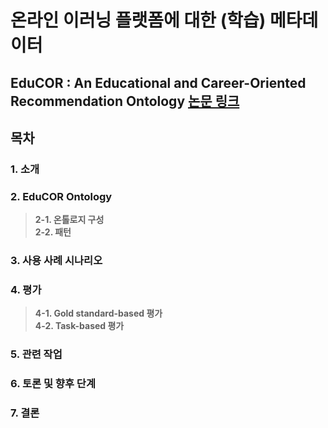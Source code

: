 # 온라인 이러닝 플랫폼에 대한 (학습) 메타데이터

## EduCOR : An Educational and Career-Oriented Recommendation Ontology **[논문 링크](https://arxiv.org/abs/2107.05522)**

## 목차
### 1. 소개   
### 2. EduCOR Ontology   
>**2-1. 온톨로지 구성**   
>**2-2. 패턴**

### 3. 사용 사례 시나리오   
### 4. 평가   
>**4-1. Gold standard-based 평가**   
>**4-2. Task-based 평가**

### 5. 관련 작업      
### 6. 토론 및 향후 단계      
### 7. 결론
